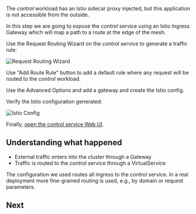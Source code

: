 The *control* workload has an Istio sidecar proxy injected, but this application is not accessible from the outside.

In this step we are going to expose the *control* service using an Istio Ingress Gateway which will map a path to a route at the edge of the mesh.

Use the Request Routing Wizard on the *control* service to generate a traffic rule:

![Request Routing Wizard](https://kiali.io/images/tutorial/03-03-service-actions.png "Request Routing Wizard")

Use "Add Route Rule" button to add a default rule where any request will be routed to the *control* workload.

Use the Advanced Options and add a gateway and create the Istio config.

Verify the Istio configuration generated:

![Istio Config](https://kiali.io/images/tutorial/03-03-istio-config.png "Istio Config")


Finally, [open the control service Web UI]({{TRAFFIC_HOST1_50080}}/).

## Understanding what happened

- External traffic enters into the cluster through a Gateway
- Traffic is routed to the *control* service through a VirtualService

The configuration we used routes all ingress to the *control* service.
In a real deployment more fine-grained routing is used, e.g., by domain or request parameters.

## Next
